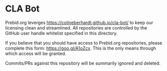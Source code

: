 # CLA Bot
Prebid.org leverges https://colineberhardt.github.io/cla-bot/ to keep our licensing clean and streamlined. All repositories are controlled by the GitHub user handle whitelist specified in this directory.

If you believe that you should have access to Prebid.org repositories, please complete this form: https://goo.gl/A1oZcx. This is the only means through which access will be granted.

Commits/PRs against this repository will be summarily ignored and deleted.
